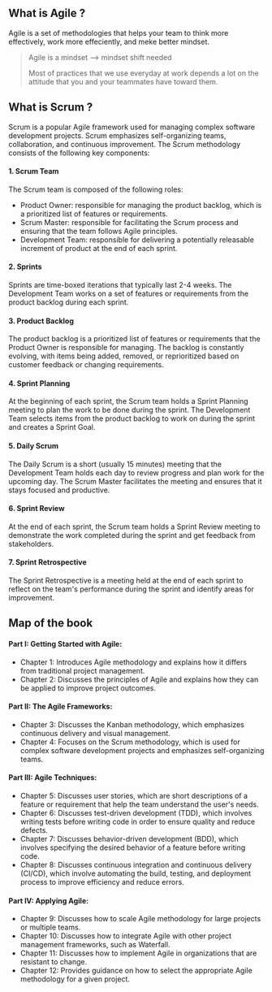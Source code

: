## What is Agile ?

Agile is a set of methodologies that helps your team to think more effectively, work more effeciently, and meke better mindset.
>Agile is a mindset  --> mindset shift needed
>
>Most of practices that we use everyday at work depends a lot on the attitude that you and your teammates have toward them.


## What is Scrum ?

Scrum is a popular Agile framework used for managing complex software development projects. Scrum emphasizes self-organizing teams, collaboration, and continuous improvement. The Scrum methodology consists of the following key components:

#### 1.  Scrum Team
The Scrum team is composed of the following roles:
- Product Owner: responsible for managing the product backlog, which is a prioritized list of features or requirements.
- Scrum Master: responsible for facilitating the Scrum process and ensuring that the team follows Agile principles.
- Development Team: responsible for delivering a potentially releasable increment of product at the end of each sprint.

#### 2.  Sprints
Sprints are time-boxed iterations that typically last 2-4 weeks. The Development Team works on a set of features or requirements from the product backlog during each sprint.
    
#### 3.  Product Backlog
The product backlog is a prioritized list of features or requirements that the Product Owner is responsible for managing. The backlog is constantly evolving, with items being added, removed, or reprioritized based on customer feedback or changing requirements.
    
#### 4.  Sprint Planning
At the beginning of each sprint, the Scrum team holds a Sprint Planning meeting to plan the work to be done during the sprint. The Development Team selects items from the product backlog to work on during the sprint and creates a Sprint Goal.
    
#### 5.  Daily Scrum
The Daily Scrum is a short (usually 15 minutes) meeting that the Development Team holds each day to review progress and plan work for the upcoming day. The Scrum Master facilitates the meeting and ensures that it stays focused and productive.
    
#### 6.  Sprint Review
At the end of each sprint, the Scrum team holds a Sprint Review meeting to demonstrate the work completed during the sprint and get feedback from stakeholders.
    
#### 7.  Sprint Retrospective
The Sprint Retrospective is a meeting held at the end of each sprint to reflect on the team's performance during the sprint and identify areas for improvement.

## Map of the book

#### Part I: Getting Started with Agile:

-   Chapter 1: Introduces Agile methodology and explains how it differs from traditional project management.
-   Chapter 2: Discusses the principles of Agile and explains how they can be applied to improve project outcomes.

#### Part II: The Agile Frameworks:

-   Chapter 3: Discusses the Kanban methodology, which emphasizes continuous delivery and visual management.
- Chapter 4: Focuses on the Scrum methodology, which is used for complex software development projects and emphasizes self-organizing teams.

#### Part III: Agile Techniques:

-   Chapter 5: Discusses user stories, which are short descriptions of a feature or requirement that help the team understand the user's needs.
-   Chapter 6: Discusses test-driven development (TDD), which involves writing tests before writing code in order to ensure quality and reduce defects.
-   Chapter 7: Discusses behavior-driven development (BDD), which involves specifying the desired behavior of a feature before writing code.
-   Chapter 8: Discusses continuous integration and continuous delivery (CI/CD), which involve automating the build, testing, and deployment process to improve efficiency and reduce errors.

#### Part IV: Applying Agile:

-   Chapter 9: Discusses how to scale Agile methodology for large projects or multiple teams.
-   Chapter 10: Discusses how to integrate Agile with other project management frameworks, such as Waterfall.
-   Chapter 11: Discusses how to implement Agile in organizations that are resistant to change.
-   Chapter 12: Provides guidance on how to select the appropriate Agile methodology for a given project.